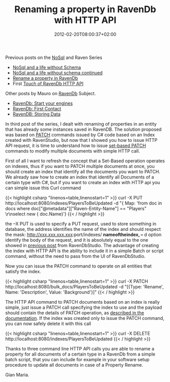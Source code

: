 ﻿---
title: "Renaming a property in RavenDb with HTTP API"
description: ""
date: 2012-02-20T08:00:37+02:00
draft: false
tags: [RavenDB]
categories: ["NoSql"]
---
Previous posts on the [NoSql](http://www.codewrecks.com/blog/index.php/tag/nosql/) and Raven Series

- [NoSql and a life without Schema](http://www.codewrecks.com/blog/index.php/2012/02/04/nosql-and-a-life-without-schema/)
- [NoSql and a life without schema continued](http://www.codewrecks.com/blog/index.php/2012/02/06/nosql-and-a-life-without-schema-continued/)
- [Rename a property in RavenDb](http://www.codewrecks.com/blog/index.php/2012/02/08/rename-a-property-in-ravendb)
- First [Touch of RavenDb HTTP API](http://www.codewrecks.com/blog/index.php/2012/02/13/first-touch-of-ravendb-http-api/)

Other posts by Mauro on [RavenDb](http://ravendb.net/) Subject.

- [RavenDb: Start your engines](http://mauroservienti.blogspot.com/2012/01/ravendb-start-your-engines.html)
- [RavenDb: First Contact](http://mauroservienti.blogspot.com/2012/02/ravendb-first-contact.html)
- [RavenDB: Storing Data](http://mauroservienti.blogspot.com/2012/02/ravendb-storing-data.html)

In third post of the series, I dealt with renaming of properties in an entity that has already some instances saved in RavenDB. The solution proposed was based on [PATCH](http://old.ravendb.net/documentation/docs-http-api-patch) commands issued by C# code based on an Index created with RavenStudio, but now that I showed you how to issue HTTP API request, it is time to understand how to issue [set-based PATCH](http://old.ravendb.net/documentation/set-based) commands to modify multiple documents with simple HTTP call.

First of all I want to refresh the concept that a Set-Based operation operates on indexes, thus if you want to PATCH multiple documents at once, you should create an index that identify all the documents you want to PATCH. We already saw how to create an index that identify all Documents of a certain type with C#, but if you want to create an index with HTTP api you can simple issue this Curl command

{{< highlight csharp "linenos=table,linenostart=1" >}}
curl -X PUT http://localhost:8080/indexes/PlayersToBeUpdated
-d "{ Map: 'from doc in docs where doc[\"@metadata\"][\"Raven-Entity-Name\"] == \"Players\" \r\nselect new { doc.Name}'}
{{< / highlight >}}

the –X PUT is used to specify a PUT request, used to store something in database, the address identifies the name of the index and should respect the mask: http://xxx.xxx.xxx.xxx<font color="#151515">:port</font>/indexes/ **nameoftheindex, –** d option identify the body of the request, and it is absolutely equal to the one showed in [previous post](http://www.codewrecks.com/blog/index.php/2012/02/08/rename-a-property-in-ravendb/) from RavenDbStudio. The advantage of creating the index with HTTP API is the ability to include it in a simple Batch or script command, without the need to pass from the UI of RavenDbStudio.

Now you can issue the PATCH command to operate on all entities that satisfy the index.

{{< highlight csharp "linenos=table,linenostart=1" >}}
curl -X PATCH http://localhost:8080/bulk_docs/PlayersToBeUpdated
-d "[{Type: 'Rename', Name: 'Description', Value: 'Background'}]"
{{< / highlight >}}

The HTTP API command to PATCH documents based on an index is really simple, just issue a PATCH call specifying the index to use and the payload should contain the details of PATCH operation, as [described in the documentation](http://old.ravendb.net/documentation/docs-http-api-patch). If the index was created only to issue the PATCH command, you can now safely delete it with this call

{{< highlight csharp "linenos=table,linenostart=1" >}}
curl -X DELETE http://localhost:8080/indexes/PlayersToBeUpdated
{{< / highlight >}}

Thanks to three command line HTTP API calls you are able to rename a property for all documents of a certain type in a RavenDb from a simple batch script, that you can include for example in your software setup procedure to update all documents in case of a Property Rename.

Gian Maria.
